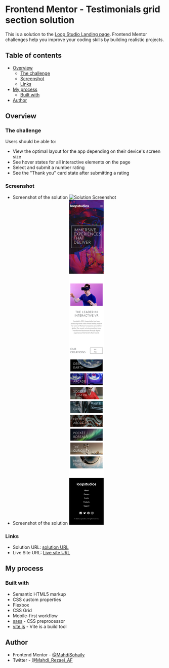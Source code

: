 # Frontend Mentor - Testimonials grid section solution

This is a solution to the [Loop Studio Landing page](https://www.frontendmentor.io/challenges/testimonials-grid-section-Nnw6J7Un7). Frontend Mentor challenges help you improve your coding skills by building realistic projects. 


## Table of contents

- [Overview](#overview)
  - [The challenge](#the-challenge)
  - [Screenshot](#screenshot)
  - [Links](#links)
- [My process](#my-process)
  - [Built with](#built-with)
- [Author](#author)

## Overview

### The challenge

Users should be able to:

- View the optimal layout for the app depending on their device's screen size
- See hover states for all interactive elements on the page
- Select and submit a number rating
- See the "Thank you" card state after submitting a rating

### Screenshot

- Screenshot of the solution
![Solution Screenshot](./design/desktop.png)
- Screenshot of the solution
![Solution Screenshot](./design/mobile.png)

### Links

- Solution URL: [solution URL](https://www.frontendmentor.io/solutions/testimonialsgridsectionmain-yZAI0suCGf)
- Live Site URL: [Live site URL](mahdisohaily.github.io/loop-studio/)

## My process

### Built with

- Semantic HTML5 markup
- CSS custom properties
- Flexbox
- CSS Grid
- Mobile-first workflow
- [sass](https://sass-lang.com/) - CSS preprocessor
- [vite.js](https://vitejs.dev/) - Vite is a build tool
## Author

- Frontend Mentor - [@MahdiSohaily](https://www.frontendmentor.io/profile/MahdiSohaily)
- Twitter - [@Mahdi_Rezaei_AF](https://twitter.com/Mahdi_Rezaei_AF)